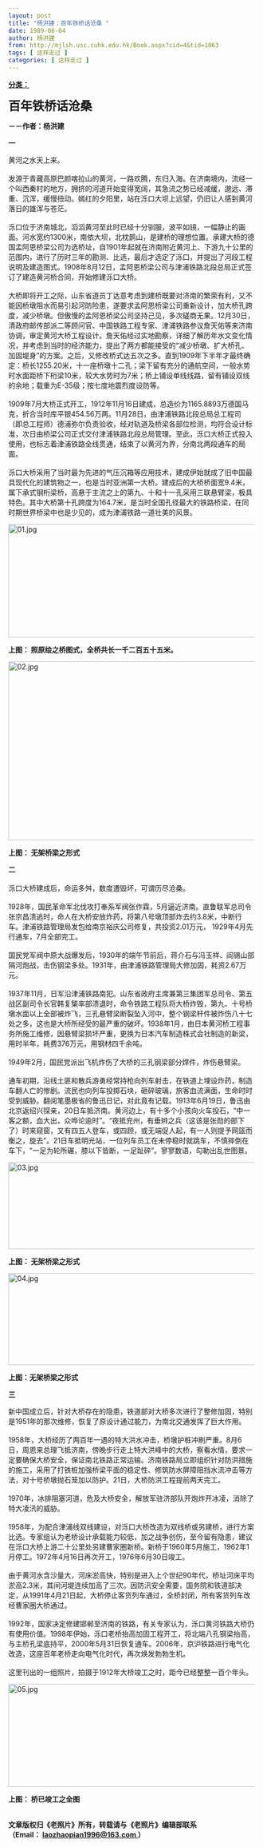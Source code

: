 ```yaml
---
layout: post
title: "杨洪建：百年铁桥话沧桑 "
date: 1989-06-04
author: 杨洪建
from: http://mjlsh.usc.cuhk.edu.hk/Book.aspx?cid=4&tid=1063
tags: [ 这样走过 ]
categories: [ 这样走过 ]
---
```


<div style="margin: 15px 10px 10px 0px;">
 <div>
  <span id="ctl00_ContentPlaceHolder1_chapter1_SubjectLabel" style="font-weight:bold;text-decoration:underline;">
   分类：
  </span>
 </div>
 <div>
  <p>
   <strong>
    <font size="5">
     百年铁桥话沧桑
    </font>
   </strong>
  </p>
  <p>
   <strong>
    －－作者：杨洪建
   </strong>
  </p>
  <p>
   <strong>
    一
   </strong>
  </p>
  <p>
   黄河之水天上来。
   <br/>
   <br/>
   发源于青藏高原巴颜喀拉山的黄河，一路欢腾，东归入海。在济南境内，流经一个叫西秦村的地方，拥挤的河道开始变得宽阔，其急流之势已经减缓，邈远、滞重、沉浑，缓慢扭动。嫣红的夕阳里，站在泺口大坝上远望，仍旧让人感到黄河落日的雄浑与苍茫。
   <br/>
   <br/>
   泺口位于济南城北，滔滔黄河至此时已经十分驯服，波平如镜，一幅静止的画面。河水宽约1300米，南依大坝，北枕鹊山，是建桥的理想位置。承建大桥的德国孟阿恩桥梁公司为选桥址，自1901年起就在济南附近黄河上、下游九十公里的范围内，进行了历时三年的勘测、比选，最后才选定了泺口，并提出了河段工程说明及建造图式。1908年8月12日，孟阿恩桥梁公司与津浦铁路北段总局正式签订了建造黄河桥合同，开始修建泺口大桥。
   <br/>
   <br/>
   大桥即将开工之际，山东省道员丁达意考虑到建桥既要对济南的繁荣有利，又不能因桥墩阻水而易引起河防险患，遂要求孟阿恩桥梁公司重新设计，加大桥孔跨度，减少桥墩。但傲慢的孟阿恩桥梁公司坚持己见，多次磋商无果。12月30日，清政府邮传部派二等顾问官、中国铁路工程专家、津浦铁路参议詹天佑等来济南协调，审定黄河大桥工程设计。詹天佑经过实地勘察，详细了解历年水文变化情况，并考虑到当时的经济能力，提出了两方都能接受的“减少桥墩、扩大桥孔、加固堤身”的方案。之后，又修改桥式达五次之多。直到1909年下半年才最终确定：桥长1255.20米，十一座桥墩十二孔；梁下留有充分的通航空间，一般水势时水面距桥下桁梁10米，较大水势时为7米；桥上铺设单线线路，留有铺设双线的余地；载重为E-35级；按七度地震烈度设防等。
   <br/>
   <br/>
   1909年7月大桥正式开工，1912年11月16日建成，总造价为1165.8893万德国马克，折合当时库平银454.56万两。11月28日，由津浦铁路北段总局总工程司（即总工程师）德浦弥尔负责验收，经对轨道及桥梁各部位检测，均符合设计标准，次日由桥梁公司正式交付津浦铁路北段总局管理。至此，泺口大桥正式投入使用，也标志着津浦铁路全线贯通，结束了以黄河为界，分南北两段通车的局面。
   <br/>
   <br/>
   泺口大桥采用了当时最为先进的气压沉箱等应用技术，建成伊始就成了旧中国最具现代化的建筑物之一，也是当时亚洲第一大桥。建成后的大桥桥面宽9.4米，属下承式钢桁梁桥，高悬于主流之上的第九、十和十一孔采用三联悬臂梁，极具特色。其中大桥第十孔跨度为164.7米，是当时全国孔径最大的铁路桥梁，在同时期世界桥梁中也是少见的，成为津浦铁路一道壮美的风景。
  </p>
  <p>
   <img align="top" alt="01.jpg" border="0" height="227" src="http://mjlsh.usc.cuhk.edu.hk/medias/contents/9/84/01.jpg" width="590"/>
  </p>
  <p>
   <strong>
    上图： 照原绘之桥图式，全桥共长一千二百五十五米。
   </strong>
  </p>
  <p>
   <img align="top" alt="02.jpg" border="0" height="358" src="http://mjlsh.usc.cuhk.edu.hk/medias/contents/9/84/02.jpg" width="590"/>
  </p>
  <p>
   <strong>
    上图： 无架桥梁之形式
   </strong>
  </p>
  <p>
   <strong>
    二
    <br/>
   </strong>
   <br/>
   泺口大桥建成后，命运多舛，数度遭毁坏，可谓历尽沧桑。
   <br/>
   <br/>
   1928年，国民革命军北伐攻打奉系军阀张作霖，5月逼近济南。直鲁联军总司令张宗昌溃逃时，命人在大桥安放炸药，将第八号墩顶部炸去约3.8米，中断行车。津浦铁路管理局发包给南京裕庆公司修复，共投资2.01万元， 1929年4月先行通车，7月全部完工。
   <br/>
   <br/>
   国民党军阀中原大战爆发后，1930年的端午节前后，蒋介石与冯玉祥、阎锡山部隔河炮战，击伤钢梁多处。1931年，由津浦铁路管理局大修加固，耗资2.67万元。
   <br/>
   <br/>
   1937年11月，日军沿津浦铁路南犯。山东省政府主席兼第三集团军总司令、第五战区副司令长官韩复榘率部溃退时，命令铁路工程队将大桥炸毁，第九、十号桥墩水面以上全部被炸飞，三孔悬臂梁断裂坠入河中，整个钢梁杆件被炸伤八十七处之多，这也是大桥所经受的最严重的破坏。1938年1月，由日本黄河桥工程事务所施工维修，因悬臂梁损坏严重，更换为日本汽车制造株式会社制造的新梁，用时半年，耗费376万元，用钢材四千余吨。
   <br/>
   <br/>
   1949年2月，国民党派出飞机炸伤了大桥的三孔钢梁部分焊件，炸伤悬臂梁。
   <br/>
   <br/>
   通车初期，沿线土匪和散兵游勇经常持枪向列车射击，在铁道上埋设炸药，制造车翻人亡的惨剧。流民也向列车投掷石块，砸碎玻璃，旅客血流满面，生命时时受到威胁。翻阅笔墨极省的鲁迅日记，对此竟有记载。1913年6月19日，鲁迅由北京返绍兴探亲，20日车抵济南。黄河边上，有十多个小孩向火车投石，“中一客之额，血大出，众哗论逾时”。“夜抵兖州，有垂辫之兵（这该是张勋的部下了）时来窥窗，又有四五人登车，或四顾，或无端促人起，有一人则提予网篮而衡之，旋去”。21日车抵明光站，一位列车员工在未停稳时就跳车，不慎摔倒在车下，“一足为轮所碾，膝以下皆断，一足趾碎”。寥寥数语，勾勒出乱世图景。
  </p>
  <p>
   <img align="top" alt="03.jpg" border="0" height="174" src="http://mjlsh.usc.cuhk.edu.hk/medias/contents/9/84/03.jpg" width="590"/>
  </p>
  <p>
   <strong>
    上图： 无架桥梁之形式
   </strong>
  </p>
  <p>
   <img align="top" alt="04.jpg" border="0" height="184" src="http://mjlsh.usc.cuhk.edu.hk/medias/contents/9/84/04.jpg" width="590"/>
  </p>
  <p>
   <strong>
    上图：无架桥梁之形式
   </strong>
  </p>
  <p>
   <strong>
    三
   </strong>
  </p>
  <p>
   新中国成立后，针对大桥存在的隐患，铁道部对大桥多次进行了整修加固，特别是1951年的那次维修，恢复了原设计通过能力，为南北交通发挥了巨大作用。
   <br/>
   <br/>
   1958年，大桥经历了两百年一遇的特大洪水冲击，桥墩护桩冲刷严重。8月6日，周恩来总理飞抵济南，傍晚步行走上特大洪峰中的大桥，察看水情，要求一定要确保大桥安全，保证南北铁路正常运输。济南铁路局立即组织针对防洪措施的施工，采用了打铁桩加强桥梁平面的稳定性、修筑防水屏障阻挡水流冲击等方法，对十号桥墩抛石笼加以防护。21日，大桥防洪工程提前两天完工。
   <br/>
   <br/>
   1970年，冰排阻塞河道，危及大桥安全，解放军驻济部队开炮炸开冰凌，消除了特大凌汛的威胁。
   <br/>
   <br/>
   1958年，为配合津浦线双线建设，对泺口大桥改造为双线桥或另建桥，进行方案比选。专家组认为老桥设计承载能力较低，加之战争创伤，至今留有隐患，建议在泺口大桥上游二十公里处另建曹家圈新桥。新桥于1960年5月施工，1962年1月停工。1972年4月16日再次开工，1976年6月30日竣工。
   <br/>
   <br/>
   由于黄河水含沙量大，河床淤高快，特别是进入上个世纪90年代，桥址河床平均淤高2.3米，其间河堤连续加高了三次。因防汛安全需要，国务院和铁道部决定，从1991年4月21日起，大桥停止客货列车通过，全桥封闭，所有客货列车改经曹家圈大桥通过。
   <br/>
   <br/>
   1992年，国家决定修建邯郸至济南的铁路，有关专家认为，泺口黄河铁路大桥仍有使用价值。1998年伊始，泺口老桥抬高加固工程开工，将北端八孔钢梁抬高，与主桥孔梁底持平，2000年5月31日恢复通车。2006年，京沪铁路进行电气化改造，这座百年老桥走向电气化时代，再次焕发勃勃生机。
   <br/>
   <br/>
   这里刊出的一组照片，拍摄于1912年大桥竣工之时，距今已经整整一百个年头。
  </p>
  <p>
   <img align="top" alt="05.jpg" border="0" height="206" src="http://mjlsh.usc.cuhk.edu.hk/medias/contents/9/84/05.jpg" width="590"/>
  </p>
  <p>
   <strong>
    上图： 桥已竣工之全图
   </strong>
  </p>
  <p>
   <br/>
   <strong>
    文章版权归《老照片》所有，转载请与《老照片》编辑部联系
    <br/>
    （Email：
   </strong>
   <a href="mailto:laozhaopian1996@163.com">
    <strong>
     laozhaopian1996@163.com
    </strong>
   </a>
   <strong>
    ）
   </strong>
  </p>
 </div>
</div>

